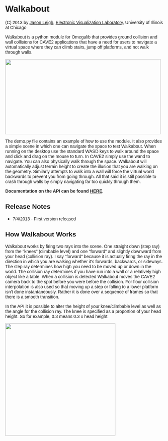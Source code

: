 
<html>
  <body>
    <h1><font face="Helvetica, Arial, sans-serif">Walkabout</font></h1>
    <p><font face="Helvetica, Arial, sans-serif">(C) 2013 by <a
          href="http://jasonleigh.me">Jason Leigh</a>, <a
          href="http://www.evl.uic.edu">Electronic Visualization
          Laboratory</a>, University of Illinois at Chicago<br>
      </font></p>
    <p><font face="Helvetica, Arial, sans-serif">Walkabout is a python
        module for Omegalib that provides ground collision and wall
        collisions for CAVE2 applications that have a need for users to
        navigate a virtual space where they can climb stairs, jump off
        platforms, and not walk through walls.</font></p>
    <div align="left"><font face="Helvetica, Arial, sans-serif"><img
          alt="" src="http://uic-evl.github.io/omegalib/navigator/walkabout-pic.png" height="238" width="494"></font></div>
    <p><font face="Helvetica, Arial, sans-serif">The demo.py file
        contains an example of how to use the module. It also provides a
        simple scene in which one can navigate the space to test
        Walkabout. When running on the desktop use the standard WASD
        keys to walk around the space and click and drag on the mouse to
        turn. In CAVE2 simply use the wand to navigate. You can also
        physically walk through the space. Walkabout will automatically
        adjust terrain height to create the illusion that you are
        walking on the geometry. Similarly attempts to walk into a wall
        will force the virtual world backwards to prevent you from going
        through. All that said it is still possible to crash through
        walls by simply navigating far too quickly through them.<br>
      </font></p>
    <p><font face="Helvetica, Arial, sans-serif"><b>Documentation on the
          API can be found </b><b><a
            href="http://uic-evl.github.io/omegalib/navigator/html/namespacewalkabout.html">HERE</a></b><b>.<br>
        </b></font></p>
    <h2><font face="Helvetica, Arial, sans-serif"><b>Release Notes</b></font></h2>
    <ul>
      <li><font face="Helvetica, Arial, sans-serif">7/4/2013 - First
          version released</font><br>
      </li>
    </ul>
    <h2><font face="Helvetica, Arial, sans-serif">How Walkabout Works</font></h2>
    <p><font face="Helvetica, Arial, sans-serif">Walkabout works by
        firing two rays into the scene. One straight down (step ray)
        from the "knees" (climbable level) and one "forward" and
        slightly downward from your head (collision ray). I say
        "forward" because it is actually firing the ray in the direction
        in which you are walking whether it's forwards, backwards, or
        sideways. The step ray determines how high you need to be moved
        up or down in the world. The collision ray determines if you
        have run into a wall or a relatively high object like a table.
        When a collision is detected Walkabout moves the CAVE2 camera
        back to the spot before you were before the collision. For floor
        collision interpolation is also used so that moving up a step or
        falling to a lower platform isn't done instantaneously. Rather
        it is done over a sequence of frames so that there is a smooth
        transition.<br>
      </font></p>
    <p><font face="Helvetica, Arial, sans-serif">In the API it is
        possible to alter the height of your knee/climbable level as
        well as the angle for the collision ray. The knee is specified
        as a proportion of your head height. So for example, 0.3 means
        0.3 x head height. <br>
      </font></p>
    <p><font face="Helvetica, Arial, sans-serif"><img alt=""
          src="http://uic-evl.github.io/omegalib/navigator/walkabout-explain.png" height="356" width="350"><br>
      </font></p>
  </body>
</html>

